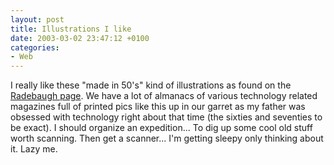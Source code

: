 ```yaml
---
layout: post
title: Illustrations I like
date: 2003-03-02 23:47:12 +0100
categories:
- Web
---
```

I really like these "made in 50's" kind of illustrations as found on the <a href="http://www.losthighways.org/radebaugh.html">Radebaugh page</a>. We have a lot of almanacs of various technology related magazines full of printed pics like this up in our garret as my father was obsessed with technology right about that time (the sixties and seventies to be exact). I should organize an expedition... To dig up some cool old stuff worth scanning. Then get a scanner... I'm getting sleepy only thinking about it. Lazy me.
